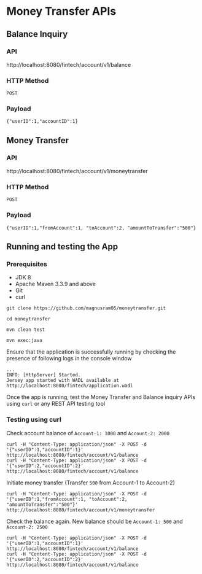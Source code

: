# Money Transfer APIs

## Balance Inquiry 
### API 
http://localhost:8080/fintech/account/v1/balance

### HTTP Method
```POST```

### Payload
```
{"userID":1,"accountID":1}
```

## Money Transfer
### API
http://localhost:8080/fintech/account/v1/moneytransfer

### HTTP Method
```POST```

### Payload
```
{"userID":1,"fromAccount":1, "toAccount":2, "amountToTransfer":"500"}
```

## Running and testing the App
### Prerequisites
* JDK 8
* Apache Maven 3.3.9 and above
* Git 
* curl

```
git clone https://github.com/magnusram05/moneytransfer.git

cd moneytransfer

mvn clean test

mvn exec:java
```
Ensure that the application is successfully running by checking the presence of following logs in the console window
```
...
INFO: [HttpServer] Started.
Jersey app started with WADL available at http://localhost:8080/fintech/application.wadl
```

Once the app is running, test the Money Transfer and Balance inquiry APIs using ``curl`` or any REST API testing tool

### Testing using curl

Check account balance of ``Account-1: 1000`` and ``Account-2: 2000``
```
curl -H "Content-Type: application/json" -X POST -d '{"userID":1,"accountID":1}' http://localhost:8080/fintech/account/v1/balance
curl -H "Content-Type: application/json" -X POST -d '{"userID":2,"accountID":2}' http://localhost:8080/fintech/account/v1/balance
```
Initiate money transfer (Transfer ``500`` from Account-1 to Account-2)
```
curl -H "Content-Type: application/json" -X POST -d '{"userID":1,"fromAccount":1, "toAccount":2, "amountToTransfer":"500"}' http://localhost:8080/fintech/account/v1/moneytransfer
```
Check the balance again.  New balance should be ``Account-1: 500`` and ``Account-2: 2500``
```
curl -H "Content-Type: application/json" -X POST -d '{"userID":1,"accountID":1}' http://localhost:8080/fintech/account/v1/balance
curl -H "Content-Type: application/json" -X POST -d '{"userID":2,"accountID":2}' http://localhost:8080/fintech/account/v1/balance
```
